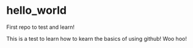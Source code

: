 # hello_world
First repo to test and learn! 


This is a test to learn how to kearn the basics of using github! 
Woo hoo! 

